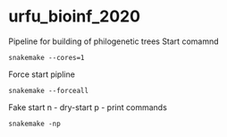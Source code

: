 # urfu_bioinf_2020
Pipeline for building of philogenetic trees
Start comamnd
```
snakemake --cores=1
```

Force start pipline
```
snakemake --forceall
```

Fake start
n - dry-start 
p - print commands
```
snakemake -np
```
